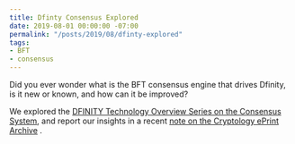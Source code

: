 ```yaml
---
title: Dfinty Consensus Explored
date: 2019-08-01 00:00:00 -07:00
permalink: "/posts/2019/08/dfinty-explored"
tags:
- BFT
- consensus
---
```


Did you ever wonder what is the BFT consensus engine that drives Dfinity, is it new or known, and how can it be improved?

We explored the  [DFINITY Technology Overview Series on the Consensus System](https://arxiv.org/abs/1805.04548), and report our insights in a recent  [note on the Cryptology ePrint Archive](https://eprint.iacr.org/2018/1153) .

